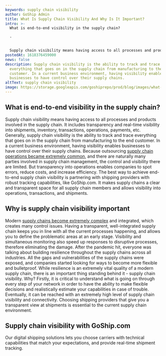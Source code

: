 ```yaml
---
keywords: supply chain visibility
author: GoShip Admin
title: What Is Supply Chain Visibility And Why Is It Important?
intro: >-
  What is end-to-end visibility in the supply chain?

  -


  Supply chain visibility means having access to all processes and products involved in the supply chain. It includes transparency and real-time visibility into shipments, inventory, transactions, operations, payments, etc. Generally, supply chain visibility is the ability to track and trace everything that goes on in the supply chain from manufacturing to the end customer. In a current business environment, having visibility enables businesses to have con
postedAt: 1618376459000
news: false
description: Supply chain visibility is the ability to track and trace
  everything that goes on in the supply chain from manufacturing to the end
  customer. In a current business environment, having visibility enables
  businesses to have control over their supply chains.
altText: supply chain visibility
image: https://storage.googleapis.com/goshiprepo/prod/blog/images/what-is-supply-chain-visibility-and-why-is-it-important.jpg
---
```

## What is end-to-end visibility in the supply chain?

Supply chain visibility means having access to all processes and products involved in the supply chain. It includes transparency and real-time visibility into shipments, inventory, transactions, operations, payments, etc. Generally, supply chain visibility is the ability to track and trace everything that goes on in the supply chain from manufacturing to the end customer. In a current business environment, having visibility enables businesses to have control over their supply chains. Because outsourcing [supply chain operations became extremely common](https://www.goship.com/blog/3-best-practices-for-building-a-strong-local-supply-chain/), and there are naturally many parties involved in supply chain management, the control and visibility there are limited. But transparency into operations enables companies to spot errors, reduce costs, and increase efficiency. The best way to achieve end-to-end supply chain visibility is partnering with shipping providers with robust tracking capabilities, like GoShip.com. It makes supply chains a clear and transparent space for all supply chain members and allows visibility into operations, transactions, and shipments.

## Why is supply chain visibility important

Modern [supply chains become extremely complex](https://www.goship.com/blog/make-your-supply-chain-management-more-efficient/) and integrated, which creates many control issues. Having a transparent, well-integrated supply chain keeps you in line with all the current processes happening, and allows you to define the problematic areas at an early stage. Visibility and simultaneous monitoring also speed up responses to disruptive processes, therefore eliminating the damage. After the pandemic hit, everyone was talking about building resilience throughout the supply chains across all industries. All the gaps and vulnerabilities of the supply chains were exposed, and companies started looking for ways to become more flexible and bulletproof. While resilience is an extremely vital quality of a modern supply chain, there is an important thing standing behind it - supply chain visibility. Why? Firstly, it is critical to understand what is going on through every step of your network in order to have the ability to make flexible decisions and realistically estimate your capabilities in case of trouble. Eventually, it can be reached with an extremely high level of supply chain visibility and connectivity. Choosing shipping providers that give you a transparent view at shipments is essential to the current supply chain environment.

## Supply chain visibility with GoShip.com

Our digital shipping solutions lets you choose carriers with technical capabilities that match your expectations, and provide real-time shipment tracking.